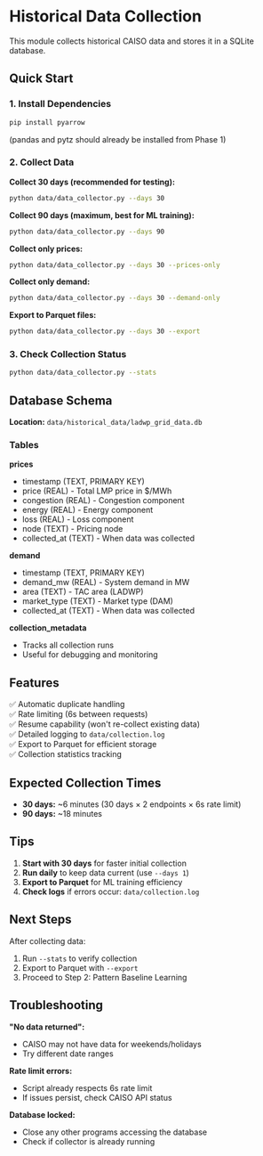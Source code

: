 # Historical Data Collection

This module collects historical CAISO data and stores it in a SQLite database.

## Quick Start

### 1. Install Dependencies

```bash
pip install pyarrow
```

(pandas and pytz should already be installed from Phase 1)

### 2. Collect Data

**Collect 30 days (recommended for testing):**
```bash
python data/data_collector.py --days 30
```

**Collect 90 days (maximum, best for ML training):**
```bash
python data/data_collector.py --days 90
```

**Collect only prices:**
```bash
python data/data_collector.py --days 30 --prices-only
```

**Collect only demand:**
```bash
python data/data_collector.py --days 30 --demand-only
```

**Export to Parquet files:**
```bash
python data/data_collector.py --days 30 --export
```

### 3. Check Collection Status

```bash
python data/data_collector.py --stats
```

## Database Schema

**Location:** `data/historical_data/ladwp_grid_data.db`

### Tables

**prices**
- timestamp (TEXT, PRIMARY KEY)
- price (REAL) - Total LMP price in $/MWh
- congestion (REAL) - Congestion component
- energy (REAL) - Energy component
- loss (REAL) - Loss component
- node (TEXT) - Pricing node
- collected_at (TEXT) - When data was collected

**demand**
- timestamp (TEXT, PRIMARY KEY)
- demand_mw (REAL) - System demand in MW
- area (TEXT) - TAC area (LADWP)
- market_type (TEXT) - Market type (DAM)
- collected_at (TEXT) - When data was collected

**collection_metadata**
- Tracks all collection runs
- Useful for debugging and monitoring

## Features

✅ Automatic duplicate handling  
✅ Rate limiting (6s between requests)  
✅ Resume capability (won't re-collect existing data)  
✅ Detailed logging to `data/collection.log`  
✅ Export to Parquet for efficient storage  
✅ Collection statistics tracking  

## Expected Collection Times

- **30 days:** ~6 minutes (30 days × 2 endpoints × 6s rate limit)
- **90 days:** ~18 minutes

## Tips

1. **Start with 30 days** for faster initial collection
2. **Run daily** to keep data current (use `--days 1`)
3. **Export to Parquet** for ML training efficiency
4. **Check logs** if errors occur: `data/collection.log`

## Next Steps

After collecting data:
1. Run `--stats` to verify collection
2. Export to Parquet with `--export`
3. Proceed to Step 2: Pattern Baseline Learning

## Troubleshooting

**"No data returned":**
- CAISO may not have data for weekends/holidays
- Try different date ranges

**Rate limit errors:**
- Script already respects 6s rate limit
- If issues persist, check CAISO API status

**Database locked:**
- Close any other programs accessing the database
- Check if collector is already running
